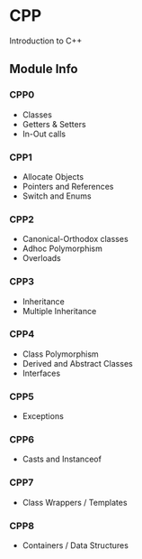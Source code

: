 # CPP
Introduction to C++ 

## Module Info

### CPP0
- Classes
- Getters & Setters
- In-Out calls

### CPP1
- Allocate Objects
- Pointers and References
- Switch and Enums

### CPP2
- Canonical-Orthodox classes
- Adhoc Polymorphism
- Overloads

### CPP3
- Inheritance 
- Multiple Inheritance

### CPP4
- Class Polymorphism
- Derived and Abstract Classes
- Interfaces

### CPP5
- Exceptions

### CPP6
- Casts and Instanceof

### CPP7
- Class Wrappers / Templates

### CPP8
- Containers / Data Structures
